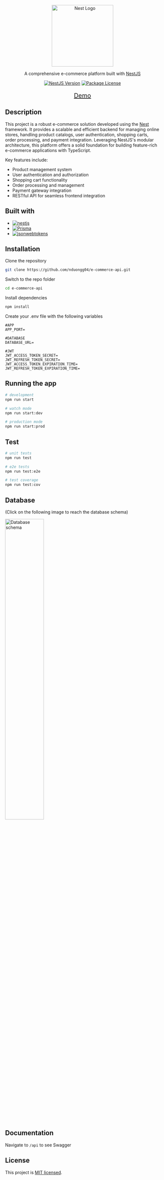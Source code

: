 <p align="center">
  <a href="http://nestjs.com/" target="blank"><img src="https://nestjs.com/img/logo-small.svg" width="200" alt="Nest Logo" /></a>
</p>

[circleci-image]: https://img.shields.io/circleci/build/github/nestjs/nest/master?token=abc123def456
[circleci-url]: https://circleci.com/gh/nestjs/nest

  <p align="center">A comprehensive e-commerce platform built with <a href="https://nestjs.com/">NestJS</a></p>
    <p align="center">
<a href="https://nestjs.com" target="_blank"><img src="https://img.shields.io/badge/nestjs-v10-red" alt="NestJS Version" /></a>
<a href="https://www.npmjs.com/~nestjscore" target="_blank"><img src="https://img.shields.io/npm/l/@nestjs/core.svg" alt="Package License" /></a>
</p>
  <!--[![Backers on Open Collective](https://opencollective.com/nest/backers/badge.svg)](https://opencollective.com/nest#backer)
  [![Sponsors on Open Collective](https://opencollective.com/nest/sponsors/badge.svg)](https://opencollective.com/nest#sponsor)-->

<p align="center" style="font-size: 20px">
	<a href="https://nestjs-e-commerce.duong.website/api">Demo</a>
</p>



## Description

This project is a robust e-commerce solution developed using the [Nest](https://github.com/nestjs/nest) framework. It provides a scalable and efficient backend for managing online stores, handling product catalogs, user authentication, shopping carts, order processing, and payment integration. Leveraging NestJS's modular architecture, this platform offers a solid foundation for building feature-rich e-commerce applications with TypeScript.

Key features include:
- Product management system
- User authentication and authorization
- Shopping cart functionality
- Order processing and management
- Payment gateway integration
- RESTful API for seamless frontend integration

## Built with
- <a href='https://nestjs.com/' target="_blank"><img alt='nestjs' src='https://img.shields.io/badge/nestjs-100000?style=for-the-badge&logo=nestjs&logoColor=FFFFFF&labelColor=FF0000&color=FF0000'/></a>
- <a href='https://www.prisma.io/' target="_blank"><img alt='Prisma' src='https://img.shields.io/badge/Prisma-100000?style=for-the-badge&logo=Prisma&logoColor=FFFFFF&labelColor=4687FA&color=4687FA'/></a>
- <a href='https://jwt.io/' target="_blank"><img alt='jsonwebtokens' src='https://img.shields.io/badge/Jsonwebtoken-100000?style=for-the-badge&logo=jsonwebtokens&logoColor=FFFFFF&labelColor=FFA60D&color=FFA60D'/></a>

## Installation
Clone the repository
```bash
git clone https://github.com/nduongg04/e-commerce-api.git
```
Switch to the repo folder
```bash
cd e-commerce-api
```
Install dependencies
```bash
npm install
```
Create your .env file with the following variables
```env
#APP
APP_PORT=

#DATABASE
DATABASE_URL=

#JWT
JWT_ACCESS_TOKEN_SECRET=
JWT_REFRESH_TOKEN_SECRET=
JWT_ACCESS_TOKEN_EXPIRATION_TIME=
JWT_REFRESH_TOKEN_EXPIRATION_TIME=
```

## Running the app

```bash
# development
npm run start

# watch mode
npm run start:dev

# production mode
npm run start:prod
```

## Test

```bash
# unit tests
npm run test

# e2e tests
npm run test:e2e

# test coverage
npm run test:cov
```

## Database
<p>(Click on the following image to reach the database schema)</p>
<a href="https://dbdiagram.io/d/66ff75b0fb079c7ebd4d729f">
<img src="https://i.postimg.cc/xTNHVpmN/Untitled.png" alt="Database schema" width="50%" />
</a>

## Documentation
Navigate to <code>/api</code> to see Swagger


## License

This project is [MIT licensed](LICENSE).
